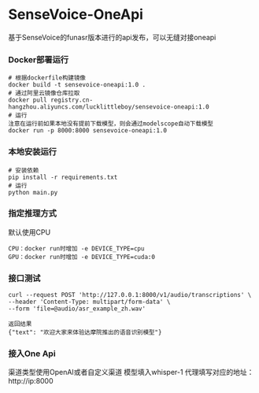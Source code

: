 # SenseVoice-OneApi
基于SenseVoice的funasr版本进行的api发布，可以无缝对接oneapi

### Docker部署运行
```
# 根据dockerfile构建镜像
docker build -t sensevoice-oneapi:1.0 .
# 通过阿里云镜像仓库拉取
docker pull registry.cn-hangzhou.aliyuncs.com/lucklittleboy/sensevoice-oneapi:1.0
# 运行
注意在运行前如果本地没有提前下载模型，则会通过modelscope自动下载模型
docker run -p 8000:8000 sensevoice-oneapi:1.0
```

### 本地安装运行
```
# 安装依赖
pip install -r requirements.txt
# 运行
python main.py
```

### 指定推理方式
默认使用CPU
```
CPU：docker run时增加 -e DEVICE_TYPE=cpu
GPU：docker run时增加 -e DEVICE_TYPE=cuda:0
```

### 接口测试
```
curl --request POST 'http://127.0.0.1:8000/v1/audio/transcriptions' \
--header 'Content-Type: multipart/form-data' \
--form 'file=@audio/asr_example_zh.wav'

返回结果
{"text": "欢迎大家来体验达摩院推出的语音识别模型"}
```

### 接入One Api
渠道类型使用OpenAI或者自定义渠道
模型填入whisper-1
代理填写对应的地址：http://ip:8000
